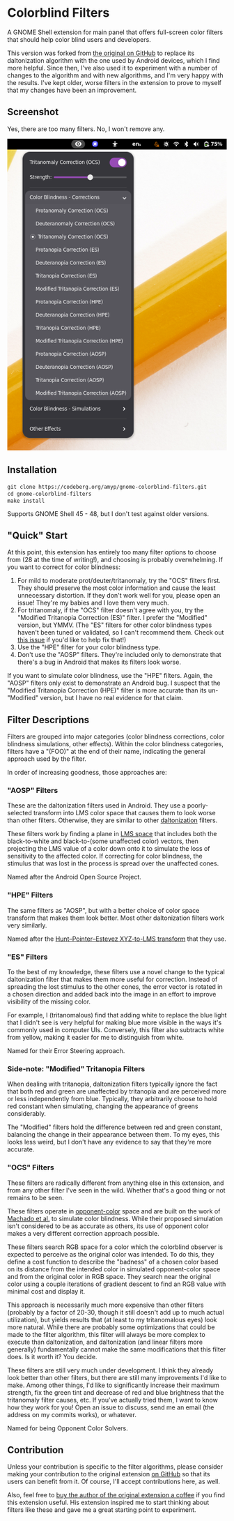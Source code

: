 # Colorblind Filters
A GNOME Shell extension for main panel that offers full-screen color filters
that should help color blind users and developers.

This version was forked from [the original on
GitHub](https://github.com/G-dH/gnome-colorblind-filters) to replace its
daltonization algorithm with the one used by Android devices, which I find more
helpful. Since then, I've also used it to experiment with a number of changes
to the algorithm and with new algorithms, and I'm very happy with the results.
I've kept older, worse filters in the extension to prove to myself that my
changes have been an improvement.

## Screenshot

Yes, there are too many filters. No, I won't remove any.

![Colorblind Filters menu](colorblind-filters.png)

## Installation

    git clone https://codeberg.org/amyp/gnome-colorblind-filters.git
    cd gnome-colorblind-filters
    make install

Supports GNOME Shell 45 - 48, but I don't test against older versions.

## "Quick" Start

At this point, this extension has entirely too many filter options to choose
from (28 at the time of writing!), and choosing is probably overwhelming. If
you want to correct for color blindness:

1. For mild to moderate prot/deuter/tritanomaly, try the "OCS" filters first.
   They should preserve the most color information and cause the least
   unnecessary distortion. If they don't work well for you, please open an
   issue! They're my babies and I love them very much.
2. For tritanomaly, if the "OCS" filter doesn't agree with you, try the
   "Modified Tritanopia Correction (ES)" filter. I prefer the "Modified"
   version, but YMMV. (The "ES" filters for other color blindness types haven't
   been tuned or validated, so I can't recommend them. Check out [this
   issue](https://github.com/deldotbrain/gnome-colorblind-filters/issues/2) if
   you'd like to help fix that!)
3. Use the "HPE" filter for your color blindness type.
4. Don't use the "AOSP" filters. They're included only to demonstrate that
   there's a bug in Android that makes its filters look worse.

If you want to simulate color blindness, use the "HPE" filters. Again, the
"AOSP" filters only exist to demonstrate an Android bug. I suspect that the
"Modified Tritanopia Correction (HPE)" filter is more accurate than its
un-"Modified" version, but I have no real evidence for that claim.

## Filter Descriptions

Filters are grouped into major categories (color blindness corrections,
color blindness simulations, other effects). Within the color blindness
categories, filters have a "(FOO)" at the end of their name, indicating the
general approach used by the filter.

In order of increasing goodness, those approaches are:

### "AOSP" Filters

These are the daltonization filters used in Android. They use a poorly-selected
transform into LMS color space that causes them to look worse than other
filters. Otherwise, they are similar to other
[daltonization](http://www.daltonize.org/2010/05/lms-daltonization-algorithm.html)
filters.

These filters work by finding a plane in [LMS
space](https://en.wikipedia.org/wiki/LMS_color_space) that includes both the
black-to-white and black-to-(some unaffected color) vectors, then projecting
the LMS value of a color down onto it to simulate the loss of sensitivity to
the affected color. If correcting for color blindness, the stimulus that was
lost in the process is spread over the unaffected cones.

Named after the Android Open Source Project.

### "HPE" Filters

The same filters as "AOSP", but with a better choice of color space transform
that makes them look better. Most other daltonization filters work very
similarly.

Named after the [Hunt–Pointer–Estevez XYZ-to-LMS
transform](https://en.wikipedia.org/wiki/LMS_color_space#Hunt,_RLAB) that they
use.

### "ES" Filters

To the best of my knowledge, these filters use a novel change to the typical
daltonization filter that makes them more useful for correction. Instead of
spreading the lost stimulus to the other cones, the error vector is rotated in
a chosen direction and added back into the image in an effort to improve
visibility of the missing color.

For example, I (tritanomalous) find that adding white to replace the blue light
that I didn't see is very helpful for making blue more visible in the ways it's
commonly used in computer UIs. Conversely, this filter also subtracts white
from yellow, making it easier for me to distinguish from white.

Named for their Error Steering approach.

### Side-note: "Modified" Tritanopia Filters

When dealing with tritanopia, daltonization filters typically ignore the fact
that both red and green are unaffected by tritanopia and are perceived more or
less independently from blue. Typically, they arbitrarily choose to hold red
constant when simulating, changing the appearance of greens considerably.

The "Modified" filters hold the difference between red and green constant,
balancing the change in their appearance between them. To my eyes, this looks
less weird, but I don't have any evidence to say that they're more accurate.

### "OCS" Filters

These filters are radically different from anything else in this extension, and
from any other filter I've seen in the wild. Whether that's a good thing or not
remains to be seen.

These filters operate in
[opponent-color](https://foundationsofvision.stanford.edu/chapter-9-color/#Opponent-Colors)
space and are built on the work of [Machado et
al.](https://www.inf.ufrgs.br/~oliveira/pubs_files/CVD_Simulation/CVD_Simulation.html)
to simulate color blindness. While their proposed simulation isn't considered
to be as accurate as others, its use of opponent color makes a very different
correction approach possible.

These filters search RGB space for a color which the colorblind observer is
expected to perceive as the original color was intended. To do this, they
define a cost function to describe the "badness" of a chosen color based on its
distance from the intended color in simulated opponent-color space and from the
original color in RGB space. They search near the original color using a couple
iterations of gradient descent to find an RGB value with minimal cost and
display it.

This approach is necessarily much more expensive than other filters (probably
by a factor of 20-30, though it still doesn't add up to much actual
utilization), but yields results that (at least to my tritanomalous eyes) look
more natural. While there are probably some optimizations that could be made to
the filter algorithm, this filter will always be more complex to execute than
daltonization, and daltonization (and linear filters more generally)
fundamentally cannot make the same modifications that this filter does. Is it
worth it? You decide.

These filters are still very much under development. I think they already look
better than other filters, but there are still many improvements I'd like to
make. Among other things, I'd like to significantly increase their maximum
strength, fix the green tint and decrease of red and blue brightness that the
tritanomaly filter causes, etc. If you've actually tried them, I want to know
how they work for you! Open an issue to discuss, send me an email (the address
on my commits works), or whatever.

Named for being Opponent Color Solvers.

## Contribution
Unless your contribution is specific to the filter algorithms, please consider
making your contribution to the original extension [on
GitHub](https://github.com/G-dH/gnome-colorblind-filters) so that its users can
benefit from it. Of course, I'll accept contributions here, as well.

Also, feel free to [buy the author of the original extension a
coffee](https://buymeacoffee.com/georgdh) if you find this extension useful.
His extension inspired me to start thinking about filters like these and gave
me a great starting point to experiment.
